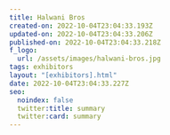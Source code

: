 ```yaml
---
title: Halwani Bros
created-on: 2022-10-04T23:04:33.193Z
updated-on: 2022-10-04T23:04:33.206Z
published-on: 2022-10-04T23:04:33.218Z
f_logo:
  url: /assets/images/halwani-bros.jpg
tags: exhibitors
layout: "[exhibitors].html"
date: 2022-10-04T23:04:33.227Z
seo:
  noindex: false
  twitter:title: summary
  twitter:card: summary
---
```

